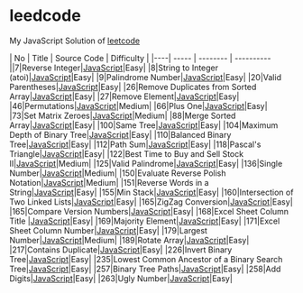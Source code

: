 leedcode
========
My JavaScript Solution of [leetcode](http://oj.leetcode.com/problems/)


| No | Title | Source Code | Difficulty |
|----| ----- | -------- | ---------- ||7|Reverse Integer|[JavaScript](https://github.com/duteng/leedcode/tree/master/Algorithms/Reverse%20Integer)|Easy|
|8|String to Integer (atoi)|[JavaScript](https://github.com/duteng/leedcode/tree/master/Algorithms/String%20to%20Integer%20(atoi))|Easy|
|9|Palindrome Number|[JavaScript](https://github.com/duteng/leedcode/tree/master/Algorithms/Palindrome%20Number)|Easy|
|20|Valid Parentheses|[JavaScript](https://github.com/duteng/leedcode/tree/master/Algorithms/Valid%20Parentheses)|Easy|
|26|Remove Duplicates from Sorted Array|[JavaScript](https://github.com/duteng/leedcode/tree/master/Algorithms/Remove%20Duplicates%20from%20Sorted%20Array)|Easy|
|27|Remove Element|[JavaScript](https://github.com/duteng/leedcode/tree/master/Algorithms/Remove%20Element)|Easy|
|46|Permutations|[JavaScript](https://github.com/duteng/leedcode/tree/master/Algorithms/Permutations)|Medium|
|66|Plus One|[JavaScript](https://github.com/duteng/leedcode/tree/master/Algorithms/Plus%20One)|Easy|
|73|Set Matrix Zeroes|[JavaScript](https://github.com/duteng/leedcode/tree/master/Algorithms/Set%20Matrix%20Zeroes)|Medium|
|88|Merge Sorted Array|[JavaScript](https://github.com/duteng/leedcode/tree/master/Algorithms/Merge%20Sorted%20Array)|Easy|
|100|Same Tree|[JavaScript](https://github.com/duteng/leedcode/tree/master/Algorithms/Same%20Tree)|Easy|
|104|Maximum Depth of Binary Tree|[JavaScript](https://github.com/duteng/leedcode/tree/master/Algorithms/Maximum%20Depth%20of%20Binary%20Tree)|Easy|
|110|Balanced Binary Tree|[JavaScript](https://github.com/duteng/leedcode/tree/master/Algorithms/Balanced%20Binary%20Tree)|Easy|
|112|Path Sum|[JavaScript](https://github.com/duteng/leedcode/tree/master/Algorithms/Path%20Sum)|Easy|
|118|Pascal's Triangle|[JavaScript](https://github.com/duteng/leedcode/tree/master/Algorithms/Pascal's%20Triangle)|Easy|
|122|Best Time to Buy and Sell Stock II|[JavaScript](https://github.com/duteng/leedcode/tree/master/Algorithms/Best%20Time%20to%20Buy%20and%20Sell%20Stock%20II)|Medium|
|125|Valid Palindrome|[JavaScript](https://github.com/duteng/leedcode/tree/master/Algorithms/Valid%20Palindrome)|Easy|
|136|Single Number|[JavaScript](https://github.com/duteng/leedcode/tree/master/Algorithms/Single%20Number)|Medium|
|150|Evaluate Reverse Polish Notation|[JavaScript](https://github.com/duteng/leedcode/tree/master/Algorithms/Evaluate%20Reverse%20Polish%20Notation)|Medium|
|151|Reverse Words in a String|[JavaScript](https://github.com/duteng/leedcode/tree/master/Algorithms/Reverse%20Words%20in%20a%20String)|Easy|
|155|Min Stack|[JavaScript](https://github.com/duteng/leedcode/tree/master/Algorithms/Min%20Stack)|Easy|
|160|Intersection of Two Linked Lists|[JavaScript](https://github.com/duteng/leedcode/tree/master/Algorithms/Intersection%20of%20Two%20Linked%20Lists)|Easy|
|165|ZigZag Conversion|[JavaScript](https://github.com/duteng/leedcode/tree/master/Algorithms/ZigZag%20Conversion)|Easy|
|165|Compare Version Numbers|[JavaScript](https://github.com/duteng/leedcode/tree/master/Algorithms/Compare%20Version%20Numbers)|Easy|
|168|Excel Sheet Column Title |[JavaScript](https://github.com/duteng/leedcode/tree/master/Algorithms/Excel%20Sheet%20Column%20Title%20)|Easy|
|169|Majority Element|[JavaScript](https://github.com/duteng/leedcode/tree/master/Algorithms/Majority%20Element)|Easy|
|171|Excel Sheet Column Number|[JavaScript](https://github.com/duteng/leedcode/tree/master/Algorithms/Excel%20Sheet%20Column%20Number)|Easy|
|179|Largest Number|[JavaScript](https://github.com/duteng/leedcode/tree/master/Algorithms/Largest%20Number)|Medium|
|189|Rotate Array|[JavaScript](https://github.com/duteng/leedcode/tree/master/Algorithms/Rotate%20Array)|Easy|
|217|Contains Duplicate|[JavaScript](https://github.com/duteng/leedcode/tree/master/Algorithms/Contains%20Duplicate)|Easy|
|226|Invert Binary Tree|[JavaScript](https://github.com/duteng/leedcode/tree/master/Algorithms/Invert%20Binary%20Tree)|Easy|
|235|Lowest Common Ancestor of a Binary Search Tree|[JavaScript](https://github.com/duteng/leedcode/tree/master/Algorithms/Lowest%20Common%20Ancestor%20of%20a%20Binary%20Search%20Tree)|Easy|
|257|Binary Tree Paths|[JavaScript](https://github.com/duteng/leedcode/tree/master/Algorithms/Binary%20Tree%20Paths)|Easy|
|258|Add Digits|[JavaScript](https://github.com/duteng/leedcode/tree/master/Algorithms/Add%20Digits)|Easy|
|263|Ugly Number|[JavaScript](https://github.com/duteng/leedcode/tree/master/Algorithms/Ugly%20Number)|Easy|
